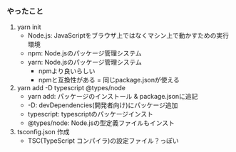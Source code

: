 ### やったこと
1. yarn init
    - Node.js: JavaScriptをブラウザ上ではなくマシン上で動かすための実行環境
    - npm: Node.jsのパッケージ管理システム
    - yarn: Node.jsのパッケージ管理システム
        - npmより良いらしい
        - npmと互換性がある = 同じpackage.jsonが使える
1. yarn add -D typescript @types/node
    - yarn add: パッケージのインストール & package.jsonに追記
    - -D: devDependencies(開発者向け)にパッケージ追加
    - typescript: typescriptのパッケージインスト
    - @types/node: Node.jsの型定義ファイルもインスト
1. tsconfig.json 作成
    - TSC(TypeScript コンパイラ)の設定ファイル？っぽい

